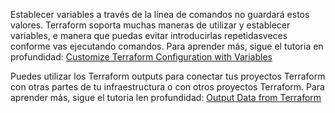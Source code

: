 
Establecer variables a través de la línea de comandos no guardará estos valores. Terraform soporta muchas maneras de utilizar y establecer variables, e manera que puedas evitar introducirlas repetidasveces conforme vas ejecutando comandos. Para aprender más, sigue el tutoria en profundidad: [Customize Terraform Configuration with Variables](https://developer.hashicorp.com/terraform/tutorials/configuration-language/variables)

Puedes utilizar los Terraform outputs para conectar tus proyectos Terraform con otras partes de tu infraestructura o con otros proyectos Terraform. Para aprender más, sigue el tutoria len profundidad: [Output Data from Terraform](https://developer.hashicorp.com/terraform/tutorials/configuration-language/outputs)

